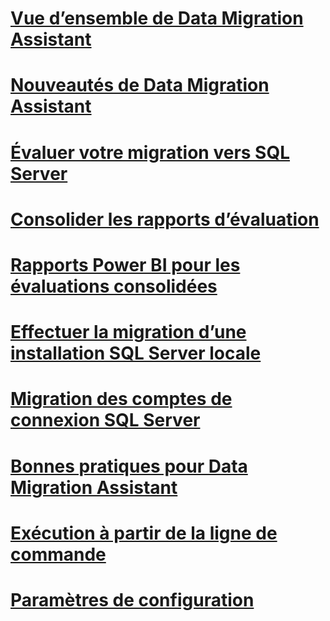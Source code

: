 # [Vue d’ensemble de Data Migration Assistant](dma-overview.md)

# [Nouveautés de Data Migration Assistant](dma-whatsnew.md)
# [Évaluer votre migration vers SQL Server](dma-assesssqlonprem.md)
# [Consolider les rapports d’évaluation](dma-consolidatereports.md)
# [Rapports Power BI pour les évaluations consolidées](dma-powerbiassesreport.md)
# [Effectuer la migration d’une installation SQL Server locale](dma-migrateonpremsql.md)
# [Migration des comptes de connexion SQL Server](dma-migrateserverlogins.md)
# [Bonnes pratiques pour Data Migration Assistant](dma-bestpractices.md)
# [Exécution à partir de la ligne de commande](dma-commandline.md)
# [Paramètres de configuration](dma-configurationsettings.md)


